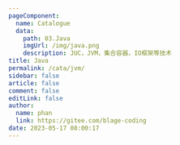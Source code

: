 ```yaml
---
pageComponent: 
  name: Catalogue
  data: 
    path: 03.Java
    imgUrl: /img/java.png
    description: JUC，JVM，集合容器，IO框架等技术
title: Java
permalink: /cata/jvm/
sidebar: false
article: false
comment: false
editLink: false
author: 
  name: phan
  link: https://gitee.com/blage-coding
date: 2023-05-17 08:00:17
---
```

